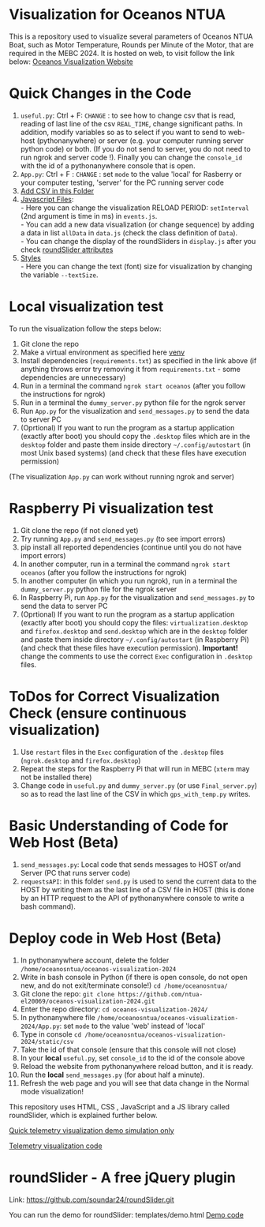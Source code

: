 # Visualization for Oceanos NTUA 

This is a repository used to visualize several parameters of Oceanos NTUA Boat, 
such as Motor Temperature, Rounds per Minute of the Motor, that are required in
the MEBC 2024. It is hosted on web, to visit follow the link below:
[Oceanos Visualization Website](http://oceanosntua.pythonanywhere.com/)

# Quick Changes in the Code 

1. `useful.py`: Ctrl + F: `CHANGE` : to see how to change csv that is read, reading of last line of the csv `REAL_TIME`, change significant paths. 
In addition, modify variables so as to select if you want to send to web-host (pythonanywhere) or server (e.g. your computer running server python code) or both. (If you do not send to server, you do not need to run ngrok and server code !). Finally you can change the `console_id` with the id of a pythonanywhere console that is open.
2. `App.py`: Ctrl + F : `CHANGE` : set `mode` to the value 'local' for Rasberry or your computer testing, 'server' for the PC running server code
3. [Add CSV in this Folder](https://github.com/ntua-el20069/oceanos-visualization-2024/tree/web/static/csv)   
4. [Javascript Files](https://github.com/ntua-el20069/oceanos-visualization-2024/tree/web/static/functions): <br>
        - Here you can change the visualization RELOAD PERIOD: `setInterval` (2nd argument is time in ms) in `events.js`. <br>
        - You can add a new data visualization (or change sequence) by adding a data in list `allData` in `data.js` (check the class definition of `Data`). <br>
        - You can change the display of the roundSliders in `display.js` after you check [roundSlider attributes](https://github.com/ntua-el20069/oceanos-visualization-2024/blob/web/static/dist/roundslider.js) <br>
5. [Styles](https://github.com/ntua-el20069/oceanos-visualization-2024/blob/web/static/styles/styles.css) <br>
        - Here you can change the text (font) size for visualization by changing the variable `--textSize`.

# Local visualization test
To run the visualization follow the steps below:

1. Git clone the repo 
2. Make a virtual environment as specified here [venv](https://packaging.python.org/en/latest/guides/installing-using-pip-and-virtual-environments/)
3. Install dependencies (`requirements.txt`) as specified in the link above (if anything throws error try removing it from `requirements.txt` - some dependencies are unnecessary)
4. Run in a terminal the command `ngrok start oceanos` (after you follow the instructions for ngrok)
5. Run in a terminal the `dummy_server.py` python file for the ngrok server
6. Run `App.py` for the visualization and `send_messages.py` to send the data to server PC
7. (Oprtional) If you want to run the program as a startup application (exactly after boot) you should copy the `.desktop` files which are in the `desktop` folder and paste them inside directory `~/.config/autostart` (in most Unix based systems) (and check that these files have execution permission)

(The visualization `App.py` can work without running ngrok and server)

# Raspberry Pi visualization test
1. Git clone the repo (if not cloned yet)
2. Try running `App.py` and `send_messages.py` (to see import errors) 
3. pip install all reported dependencies (continue until you do not have import errors)
4. In another computer, run in a terminal the command `ngrok start oceanos` (after you follow the instructions for ngrok)
5. In another computer (in which you run ngrok), run in a terminal the `dummy_server.py` python file for the ngrok server
6. In Raspberry Pi, run `App.py` for the visualization and `send_messages.py` to send the data to server PC
7. (Oprtional) If you want to run the program as a startup application (exactly after boot) you should copy the files: `virtualization.desktop` and `firefox.desktop` and `send.desktop` which are in the `desktop` folder and paste them inside directory `~/.config/autostart` (in Raspberry Pi) (and check that these files have execution permission). <strong>Important!</strong> change the comments to use the correct `Exec` configuration in `.desktop` files.

# ToDos for Correct Visualization Check (ensure continuous visualization)

1. Use `restart` files in the `Exec` configuration of the `.desktop` files (`ngrok.desktop` and `firefox.desktop`)
2. Repeat the steps for the Raspberry Pi that will run in MEBC (`xterm` may not be installed there)
3. Change code in `useful.py` and `dummy_server.py` (or use `Final_server.py`) so as to read the last line of the CSV in which `gps_with_temp.py` writes.

# Basic Understanding of Code for Web Host (Beta) 

1. `send_messages.py`: Local code that sends messages to HOST or/and Server (PC that runs server code)
2. `requestsAPI`: in this folder `send.py` is used to send the current data to the HOST by writing them as the last line of a CSV file in HOST (this is done by an HTTP request to the  API of pythonanywhere console to write a bash command).

# Deploy code in Web Host (Beta)

1. In pythonanywhere account, delete the folder `/home/oceanosntua/oceanos-visualization-2024`
2. Write in bash console in Python (if there is open console, do not open new, and do not exit/terminate console!) `cd /home/oceanosntua/`
3. Git clone the repo: `git clone https://github.com/ntua-el20069/oceanos-visualization-2024.git`
4. Enter the repo directory: `cd oceanos-visualization-2024/`
5. In pythonanywhere file `/home/oceanosntua/oceanos-visualization-2024/App.py`: set `mode` to the value 'web' instead of 'local'
6. Type in console `cd /home/oceanosntua/oceanos-visualization-2024/static/csv`
7. Take the id of that console (ensure that this console will not close)
8. In your <strong>local</strong> `useful.py`, set `console_id` to the id of the console above
9. Reload the website from pythonanywhere reload button, and it is ready.
10. Run the <strong>local</strong> `send_messages.py` (for about half a minute).
11. Refresh the web page and you will see that data change in the Normal mode visualization!



This repository uses HTML, CSS , JavaScript and a JS library called roundSlider,
which is explained further below.

[Quick telemetry visualization demo simulation only](https://oceanos-visualization-demo.netlify.app/)

[Telemetry visualization code](https://github.com/ntua-el20069/oceanos-visualization-2024/blob/web/templates/telemetry.html)

# roundSlider - A free jQuery plugin

Link: https://github.com/soundar24/roundSlider.git

You can run the demo for roundSlider: templates/demo.html
[Demo code](https://github.com/ntua-el20069/oceanos-visualization-2024/blob/web/templates/demo.html)
